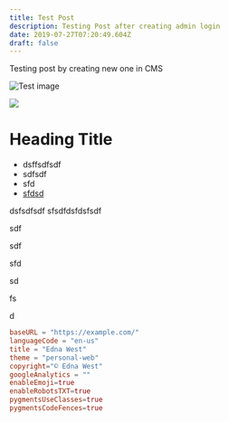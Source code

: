 ```yaml
---
title: Test Post
description: Testing Post after creating admin login
date: 2019-07-27T07:20:49.604Z
draft: false
---
```

Testing post by creating new one in CMS

![Test image](/images/gohper.png "test image")



![](/images/edna-west.jpg)



# Heading Title

* dsffsdfsdf
* sdfsdf
* sfd
* [sfdsd](www.google.com)

dsfsdfsdf sfsdfdsfdsfsdf

sdf

sdf

sfd

sd

fs

d

```TOML
baseURL = "https://example.com/"
languageCode = "en-us"
title = "Edna West"
theme = "personal-web"
copyright="© Edna West"
googleAnalytics = ""
enableEmoji=true
enableRobotsTXT=true
pygmentsUseClasses=true
pygmentsCodeFences=true
```
